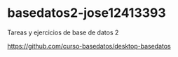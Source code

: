 # basedatos2-jose12413393
Tareas y ejercicios de base de datos 2

https://github.com/curso-basedatos/desktop-basedatos
